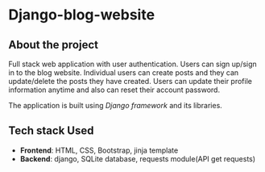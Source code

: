 # Django-blog-website

## About the project
Full stack web application with user authentication. Users can sign up/sign in to the blog website. Individual users can create posts and they can update/delete the posts they have created. Users can update their profile information anytime and also can reset their account password.

The application is built using *Django framework* and its libraries.

## Tech stack Used
- **Frontend**: HTML, CSS, Bootstrap, jinja template
- **Backend**: django, SQLite database, requests module(API get requests)

